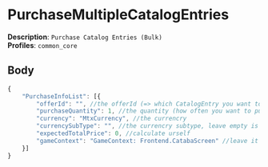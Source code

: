 # PurchaseMultipleCatalogEntries

**Description**: `Purchase Catalog Entries (Bulk)` \
**Profiles**: `common_core`

## Body
```js
{
    "PurchaseInfoList": [{
        "offerId": "", //the offerId (=> which CatalogEntry you want to purchase)
        "purchaseQuantity": 1, //the quantity (how often you want to purchase it, should be normally 1)
        "currency": "MtxCurrency", //the currencry
        "currencySubType": "", //the currencry subtype, leave empty is not existing
        "expectedTotalPrice": 0, //calculate urself
        "gameContext": "GameContext: Frontend.CatabaScreen" //leave it empty, or like this
    }]
}
```
